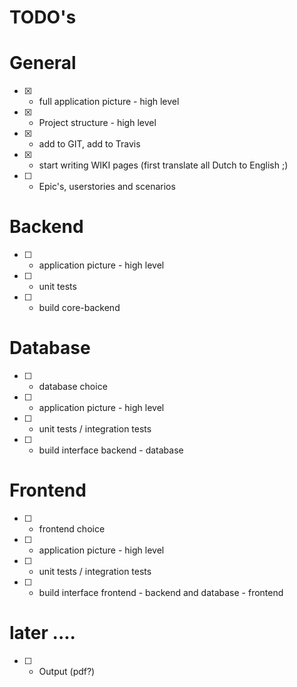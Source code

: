 # TODO's

# General
* [X] - full application picture - high level
* [X] - Project structure - high level
* [X] - add to GIT, add to Travis
* [X] - start writing WIKI pages (first translate all Dutch to English ;)
* [ ] - Epic's, userstories and scenarios

# Backend
* [ ] - application picture - high level
* [ ] - unit tests
* [ ] - build core-backend

# Database
* [ ] - database choice
* [ ] - application picture - high level
* [ ] - unit tests / integration tests
* [ ] - build interface backend - database

# Frontend
* [ ] - frontend choice
* [ ] - application picture - high level
* [ ] - unit tests / integration tests
* [ ] - build interface frontend - backend and database - frontend

# later ....
* [ ] - Output (pdf?)
